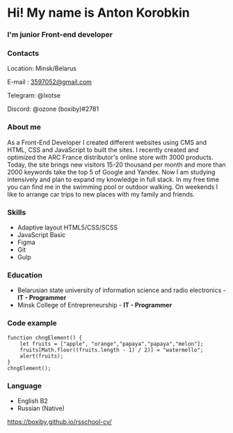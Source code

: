 # Hi! My name is Anton Korobkin
### I'm junior Front-end developer

### Contacts
Location: Minsk/Belarus

E-mail : 3597052@gmail.com

Telegram: @lxotse

Discord: @ozone (boxiby)#2781


### About me
As a Front-End Developer I created different 
websites using CMS and HTML, CSS and JavaScript 
to built the sites.
I recently created and optimized the ARC France 
distributor's online store with 3000 products. Today, 
the site brings new visitors 15-20 thousand per month 
and more than 2000 keywords take the top 5 of 
Google and Yandex.
Now I am studying intensively and plan to expand my 
knowledge in full stack.
In my free time you can find me in the swimming pool 
or outdoor walking. On weekends I like to arrange car 
trips to new places with my family and friends.

### Skills
* Adaptive layout HTML5/CSS/SCSS
* JavaScript Basic
* Figma
* Git 
* Gulp

### Education
* Belarusian state university of information science and radio electronics - **IT - Programmer**
* Minsk College of Entrepreneurship - **IT - Programmer**

### Code example
```
function chngElement() {
    let fruits = ["apple", "orange","papaya","papaya","melon"];
    fruits[Math.floor((fruits.length - 1) / 2)] = "watermello";
    alert(fruits);
}
chngElement();
```

### Language
* English B2
* Russian (Native)

<https://boxiby.github.io/rsschool-cv/>